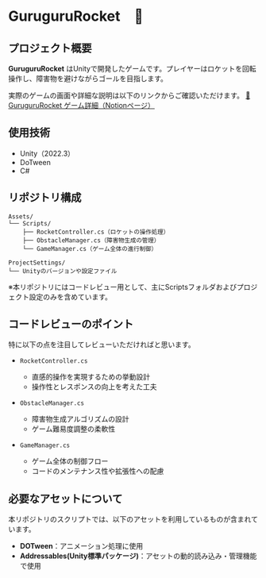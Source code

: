# GuruguruRocket　🚀

## プロジェクト概要
**GuruguruRocket** はUnityで開発したゲームです。プレイヤーはロケットを回転操作し、障害物を避けながらゴールを目指します。

実際のゲームの画面や詳細な説明は以下のリンクからご確認いただけます。
[🔗 GuruguruRocket ゲーム詳細（Notionページ）](https://picturesque-kayak-ac4.notion.site/195281634a1680678c77ceda4c0cddf1?pvs=4)

## 使用技術
- Unity（2022.3）
- DoTween
- C#

## リポジトリ構成
```
Assets/
└── Scripts/
    ├── RocketController.cs（ロケットの操作処理）
    ├── ObstacleManager.cs（障害物生成の管理）
    └── GameManager.cs（ゲーム全体の進行制御）

ProjectSettings/
└── Unityのバージョンや設定ファイル
```

※本リポジトリにはコードレビュー用として、主にScriptsフォルダおよびプロジェクト設定のみを含めています。

## コードレビューのポイント
特に以下の点を注目してレビューいただければと思います。

- `RocketController.cs`
  - 直感的操作を実現するための挙動設計
  - 操作性とレスポンスの向上を考えた工夫

- `ObstacleManager.cs`
  - 障害物生成アルゴリズムの設計
  - ゲーム難易度調整の柔軟性

- `GameManager.cs`
  - ゲーム全体の制御フロー
  - コードのメンテナンス性や拡張性への配慮

## 必要なアセットについて
本リポジトリのスクリプトでは、以下のアセットを利用しているものが含まれています。
- **DOTween**：アニメーション処理に使用
- **Addressables(Unity標準パッケージ)**：アセットの動的読み込み・管理機能で使用
